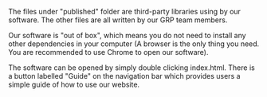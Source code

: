 The files under "published" folder are third-party libraries using by our software. The other files are all written by our GRP team members.

Our software is "out of box", which means you do not need to install any other dependencies in your computer (A browser is the only thing you need. You are recommended to use Chrome to open our software). 

The software can be opened by simply double clicking index.html. There is a button labelled "Guide" on the navigation bar which provides users a simple guide of how to use our website.  